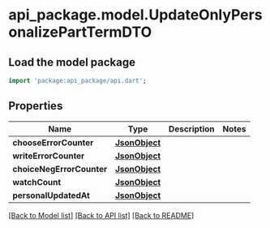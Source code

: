 # api_package.model.UpdateOnlyPersonalizePartTermDTO

## Load the model package
```dart
import 'package:api_package/api.dart';
```

## Properties
Name | Type | Description | Notes
------------ | ------------- | ------------- | -------------
**chooseErrorCounter** | [**JsonObject**](.md) |  | 
**writeErrorCounter** | [**JsonObject**](.md) |  | 
**choiceNegErrorCounter** | [**JsonObject**](.md) |  | 
**watchCount** | [**JsonObject**](.md) |  | 
**personalUpdatedAt** | [**JsonObject**](.md) |  | 

[[Back to Model list]](../README.md#documentation-for-models) [[Back to API list]](../README.md#documentation-for-api-endpoints) [[Back to README]](../README.md)


